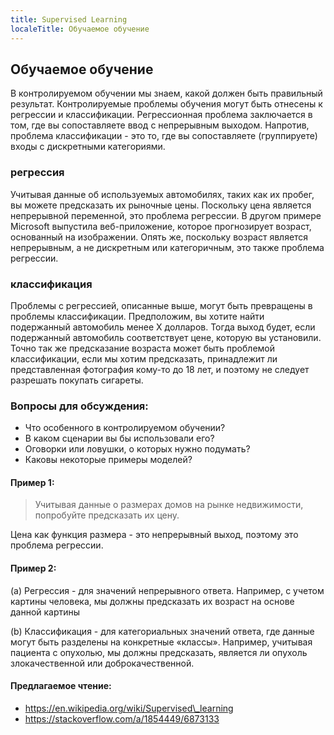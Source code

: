 ```yaml
---
title: Supervised Learning
localeTitle: Обучаемое обучение
---
```

## Обучаемое обучение

В контролируемом обучении мы знаем, какой должен быть правильный результат. Контролируемые проблемы обучения могут быть отнесены к регрессии и классификации. Регрессионная проблема заключается в том, где вы сопоставляете ввод с непрерывным выходом. Напротив, проблема классификации - это то, где вы сопоставляете (группируете) входы с дискретными категориями.

### регрессия

Учитывая данные об используемых автомобилях, таких как их пробег, вы можете предсказать их рыночные цены. Поскольку цена является непрерывной переменной, это проблема регрессии. В другом примере Microsoft выпустила веб-приложение, которое прогнозирует возраст, основанный на изображении. Опять же, поскольку возраст является непрерывным, а не дискретным или категоричным, это также проблема регрессии.

### классификация

Проблемы с регрессией, описанные выше, могут быть превращены в проблемы классификации. Предположим, вы хотите найти подержанный автомобиль менее X долларов. Тогда выход будет, если подержанный автомобиль соответствует цене, которую вы установили. Точно так же предсказание возраста может быть проблемой классификации, если мы хотим предсказать, принадлежит ли представленная фотография кому-то до 18 лет, и поэтому не следует разрешать покупать сигареты.

### Вопросы для обсуждения:

*   Что особенного в контролируемом обучении?
*   В каком сценарии вы бы использовали его?
*   Оговорки или ловушки, о которых нужно подумать?
*   Каковы некоторые примеры моделей?

#### Пример 1:

> Учитывая данные о размерах домов на рынке недвижимости, попробуйте предсказать их цену.

Цена как функция размера - это непрерывный выход, поэтому это проблема регрессии.

#### Пример 2:

(a) Регрессия - для значений непрерывного ответа. Например, с учетом картины человека, мы должны предсказать их возраст на основе данной картины

(b) Классификация - для категориальных значений ответа, где данные могут быть разделены на конкретные «классы». Например, учитывая пациента с опухолью, мы должны предсказать, является ли опухоль злокачественной или доброкачественной.

#### Предлагаемое чтение:

*   https://en.wikipedia.org/wiki/Supervised\_learning
*   https://stackoverflow.com/a/1854449/6873133